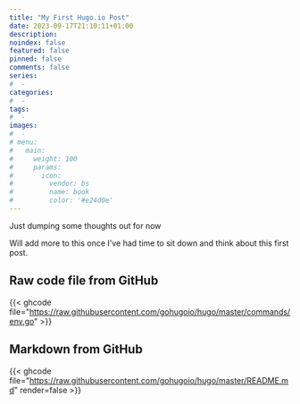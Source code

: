 ```yaml
---
title: "My First Hugo.io Post"
date: 2023-09-17T21:10:11+01:00
description:
noindex: false
featured: false
pinned: false
comments: false
series:
#  -
categories:
#  -
tags:
#  -
images:
#  -
# menu:
#   main:
#     weight: 100
#     params:
#       icon:
#         vendor: bs
#         name: book
#         color: '#e24d0e'
---
```


Just dumping some thoughts out for now

<!--more-->
Will add more to this once I've had time to sit down and think about this first post.

## Raw code file from GitHub
{{< ghcode file="https://raw.githubusercontent.com/gohugoio/hugo/master/commands/env.go" >}}

## Markdown from GitHub
{{< ghcode file="https://raw.githubusercontent.com/gohugoio/hugo/master/README.md" render=false >}}